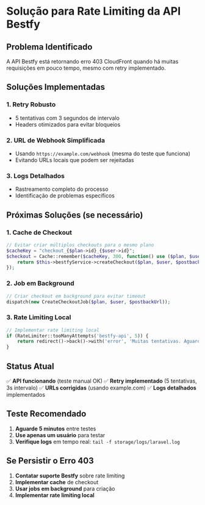 # Solução para Rate Limiting da API Bestfy

## Problema Identificado

A API Bestfy está retornando erro 403 CloudFront quando há muitas requisições em pouco tempo, mesmo com retry implementado.

## Soluções Implementadas

### 1. **Retry Robusto**
- 5 tentativas com 3 segundos de intervalo
- Headers otimizados para evitar bloqueios

### 2. **URL de Webhook Simplificada**
- Usando `https://example.com/webhook` (mesma do teste que funciona)
- Evitando URLs locais que podem ser rejeitadas

### 3. **Logs Detalhados**
- Rastreamento completo do processo
- Identificação de problemas específicos

## Próximas Soluções (se necessário)

### 1. **Cache de Checkout**
```php
// Evitar criar múltiplos checkouts para o mesmo plano
$cacheKey = "checkout_{$plan->id}_{$user->id}";
$checkout = Cache::remember($cacheKey, 300, function() use ($plan, $user) {
    return $this->bestfyService->createCheckout($plan, $user, $postbackUrl);
});
```

### 2. **Job em Background**
```php
// Criar checkout em background para evitar timeout
dispatch(new CreateCheckoutJob($plan, $user, $postbackUrl));
```

### 3. **Rate Limiting Local**
```php
// Implementar rate limiting local
if (RateLimiter::tooManyAttempts('bestfy-api', 5)) {
    return redirect()->back()->with('error', 'Muitas tentativas. Aguarde alguns minutos.');
}
```

## Status Atual

✅ **API funcionando** (teste manual OK)
✅ **Retry implementado** (5 tentativas, 3s intervalo)
✅ **URLs corrigidas** (usando example.com)
✅ **Logs detalhados** implementados

## Teste Recomendado

1. **Aguarde 5 minutos** entre testes
2. **Use apenas um usuário** para testar
3. **Verifique logs** em tempo real: `tail -f storage/logs/laravel.log`

## Se Persistir o Erro 403

1. **Contatar suporte Bestfy** sobre rate limiting
2. **Implementar cache** de checkout
3. **Usar jobs em background** para criação
4. **Implementar rate limiting local**
